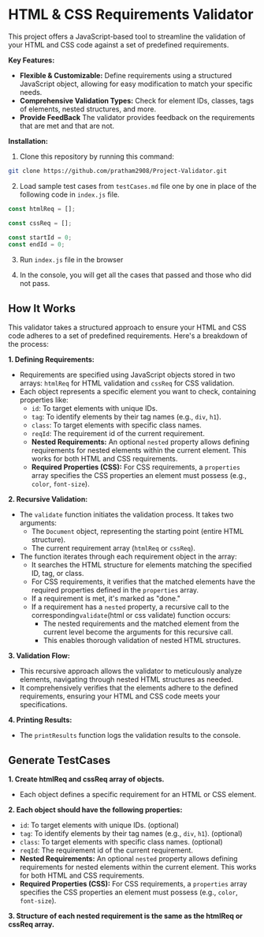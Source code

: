 # HTML & CSS Requirements Validator

This project offers a JavaScript-based tool to streamline the validation of your HTML and CSS code against a set of predefined requirements.

**Key Features:**

- **Flexible & Customizable:** Define requirements using a structured JavaScript object, allowing for easy modification to match your specific needs.
- **Comprehensive Validation Types:** Check for element IDs, classes, tags of elements, nested structures, and more.
- **Provide FeedBack** The validator provides feedback on the requirements that are met and that are not.

**Installation:**

1. Clone this repository by running this command:

```bash
git clone https://github.com/pratham2908/Project-Validator.git
```

2. Load sample test cases from `testCases.md` file one by one in place of the following code in `index.js` file.

```js
const htmlReq = [];

const cssReq = [];

const startId = 0;
const endId = 0;
```

3. Run `index.js` file in the browser

4. In the console, you will get all the cases that passed and those who did not pass.

## How It Works

This validator takes a structured approach to ensure your HTML and CSS code adheres to a set of predefined requirements. Here's a breakdown of the process:

**1. Defining Requirements:**

- Requirements are specified using JavaScript objects stored in two arrays: `htmlReq` for HTML validation and `cssReq` for CSS validation.
- Each object represents a specific element you want to check, containing properties like:
  - `id`: To target elements with unique IDs.
  - `tag`: To identify elements by their tag names (e.g., `div`, `h1`).
  - `class`: To target elements with specific class names.
  - `reqId`: The requirement id of the current requirement.
  - **Nested Requirements:** An optional `nested` property allows defining requirements for nested elements within the current element. This works for both HTML and CSS requirements.
  - **Required Properties (CSS):** For CSS requirements, a `properties` array specifies the CSS properties an element must possess (e.g., `color`, `font-size`).

**2. Recursive Validation:**

- The `validate` function initiates the validation process. It takes two arguments:
  - The `Document` object, representing the starting point (entire HTML structure).
  - The current requirement array (`htmlReq` or `cssReq`).
- The function iterates through each requirement object in the array:
  - It searches the HTML structure for elements matching the specified ID, tag, or class.
  - For CSS requirements, it verifies that the matched elements have the required properties defined in the `properties` array.
  - If a requirement is met, it's marked as "done."
  - If a requirement has a `nested` property, a recursive call to the corresponding`validate`(html or css validate) function occurs:
    - The nested requirements and the matched element from the current level become the arguments for this recursive call.
    - This enables thorough validation of nested HTML structures.

**3. Validation Flow:**

- This recursive approach allows the validator to meticulously analyze elements, navigating through nested HTML structures as needed.
- It comprehensively verifies that the elements adhere to the defined requirements, ensuring your HTML and CSS code meets your specifications.

**4. Printing Results:**

- The `printResults` function logs the validation results to the console.

## Generate TestCases

**1. Create htmlReq and cssReq array of objects.**

- Each object defines a specific requirement for an HTML or CSS element.

**2. Each object should have the following properties:**

- `id`: To target elements with unique IDs. (optional)
- `tag`: To identify elements by their tag names (e.g., `div`, `h1`). (optional)
- `class`: To target elements with specific class names. (optional)
- `reqId`: The requirement id of the current requirement.
- **Nested Requirements:** An optional `nested` property allows defining requirements for nested elements within the current element. This works for both HTML and CSS requirements.
- **Required Properties (CSS):** For CSS requirements, a `properties` array specifies the CSS properties an element must possess (e.g., `color`, `font-size`).

**3. Structure of each nested requirement is the same as the htmlReq or cssReq array.**
